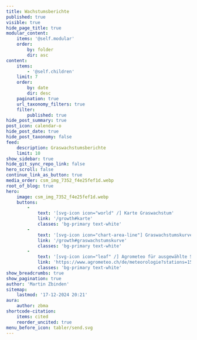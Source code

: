 ```yaml
---
title: Wachstumsberichte
published: true
visible: true
hide_page_title: true
modular_content:
    items: '@self.modular'
    order:
        by: folder
        dir: asc
content:
    items:
        - '@self.children'
    limit: 7
    order:
        by: date
        dir: desc
    pagination: true
    url_taxonomy_filters: true
    filter:
        published: true
hide_post_summary: true
post_icon: calendar-o
hide_post_date: true
hide_post_taxonomy: false
feed:
    description: Graswachstumsberichte
    limit: 10
show_sidebar: true
hide_git_sync_repo_link: false
hero_scroll: false
continue_link_as_button: true
media_order: csm_img_7352_f4e25fef1d.webp
root_of_blog: true
hero:
    image: csm_img_7352_f4e25fef1d.webp
    buttons:
        -
            text: '[svg-icon icon="world" /] Karte Graswachstum'
            link: '/growth#karte'
            classes: 'bg-primary text-white'
        -
            text: '[svg-icon icon="chart-area-line"] Graswachstumskurve'
            link: '/growth#graswachstumskurve'
            classes: 'bg-primary text-white'
        -
            text: '[svg-icon icon="leaf" /] Agrometeo für ausgewählte Stationen'
            link: 'https://www.agrometeo.ch/de/meteorologie?stations=159,160,136,223,216,194,55,185,212,128&sensors=1%3Acumsum%3A0,3%3Aavg&from=2025-01-01&to=2025-12-31&scale=day&groupBy=sensor&classes=button'
            classes: 'bg-primary text-white'
show_breadcrumbs: true
show_pagination: true
author: 'Martin Zbinden'
sitemap:
    lastmod: '17-12-2024 20:21'
aura:
    author: zbma
shortcode-citation:
    items: cited
    reorder_uncited: true
menu_before_icon: tabler/send.svg
---
```


